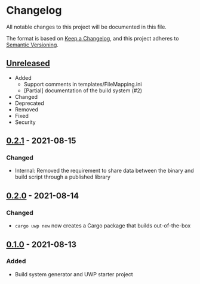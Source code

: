 # Changelog
All notable changes to this project will be documented in this file.

The format is based on [Keep a Changelog](https://keepachangelog.com/en/1.0.0/),
and this project adheres to [Semantic Versioning](https://semver.org/spec/v2.0.0.html).

## [Unreleased]
- Added
  - Support comments in templates/FileMapping.ini
  - \[Partial\] documentation of the build system (#2)
- Changed
- Deprecated
- Removed
- Fixed
- Security

## [0.2.1] - 2021-08-15
### Changed
- Internal: Removed the requirement to share data between the binary and build script through a published library

## [0.2.0] - 2021-08-14
### Changed
- `cargo uwp new` now creates a Cargo package that builds out-of-the-box

## [0.1.0] - 2021-08-13
### Added
- Build system generator and UWP starter project

[Unreleased]: https://github.com/tim-weis/cargo-uwp/compare/master...develop
[0.2.1]: https://github.com/tim-weis/cargo-uwp/compare/0.2.0...0.2.1
[0.2.0]: https://github.com/tim-weis/cargo-uwp/compare/0.1.0...0.2.0
[0.1.0]: https://github.com/tim-weis/cargo-uwp/tree/0.1.0

